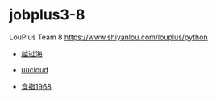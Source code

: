 # jobplus3-8
LouPlus Team 8 https://www.shiyanlou.com/louplus/python

* [越过海](https://github.com/shium)

* [uucloud](https://github.com/uucloud)

* [食指1968](https://github.com/tongxindao)
